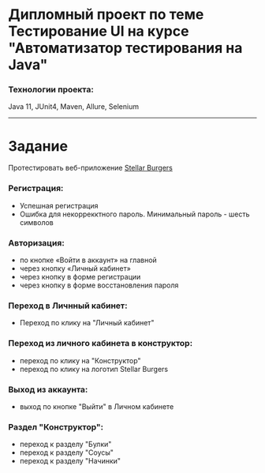 # Дипломный проект по теме Тестирование UI на курсе "Автоматизатор тестирования на Java"

### Технологии проекта:

Java 11, JUnit4, Maven, Allure, Selenium

___________________________________________________________________________________
# Задание

Протестировать веб-приложение [Stellar Burgers](https://stellarburgers.nomoreparties.site/)

### Регистрация:
- Успешная регистрация
- Ошибка для некоррекктного пароль. Минимальный пароль - шесть символов

### Авторизация:
- по кнопке «Войти в аккаунт» на главной
- через кнопку «Личный кабинет»
- через кнопку в форме регистрации
- через кнопку в форме восстановления пароля

### Переход в Личнный кабинет:
- Переход по клику на "Личный кабинет"

### Переход из личного кабинета в конструктор: 
- переход по клику на "Конструктор"
- переход по клику на логотип Stellar Burgers

### Выход из аккаунта:
- выход по кнопке "Выйти" в Личном кабинете

### Раздел "Конструктор":
- переход к разделу "Булки"
- переход к разделу "Соусы"
- переход к разделу "Начинки"
